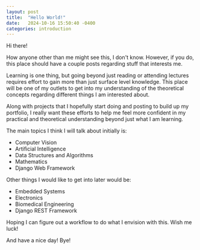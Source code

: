 ```yaml
---
layout: post
title:  "Hello World!"
date:   2024-10-16 15:50:40 -0400
categories: introduction
---
```

Hi there!

How anyone other than me might see this, I don't know. However, if you do, this place should have a couple posts regarding stuff that interests me. 

Learning is one thing, but going beyond just reading or attending lectures requires effort to gain more than just surface level knowledge. This place will be one of my outlets to get into my understanding of the theoretical concepts regarding different things I am interested about. 

Along with projects that I hopefully start doing and posting to build up my portfolio, I really want these efforts to help me feel more confident in my practical and theoretical understanding beyond just what I am learning.

The main topics I think I will talk about initially is:
* Computer Vision
* Artificial Intelligence
* Data Structures and Algorithms
* Mathematics
* Django Web Framework

Other things I would like to get into later would be:
* Embedded Systems
* Electronics
* Biomedical Engineering
* Django REST Framework

Hoping I can figure out a workflow to do what I envision with this. 
Wish me luck!

And have a nice day! Bye!